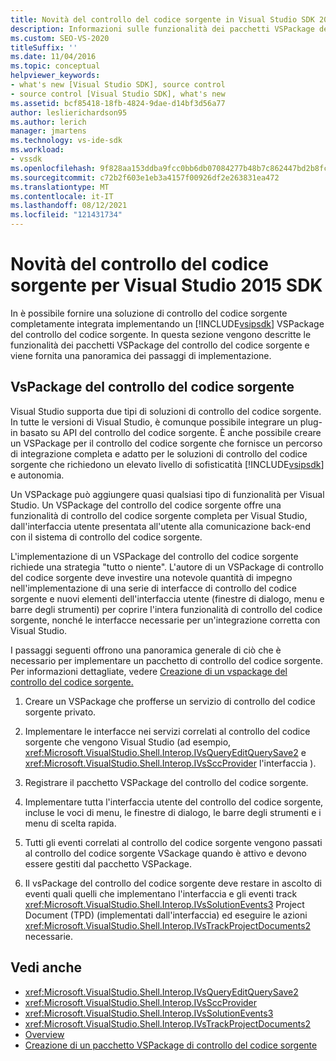 ```yaml
---
title: Novità del controllo del codice sorgente in Visual Studio SDK 2015 | Microsoft Docs
description: Informazioni sulle funzionalità dei pacchetti VSPackage del controllo del codice sorgente ed esaminare una panoramica dei passaggi di implementazione.
ms.custom: SEO-VS-2020
titleSuffix: ''
ms.date: 11/04/2016
ms.topic: conceptual
helpviewer_keywords:
- what's new [Visual Studio SDK], source control
- source control [Visual Studio SDK], what's new
ms.assetid: bcf85418-18fb-4824-9dae-d14bf3d56a77
author: leslierichardson95
ms.author: lerich
manager: jmartens
ms.technology: vs-ide-sdk
ms.workload:
- vssdk
ms.openlocfilehash: 9f828aa153ddba9fcc0bb6db07084277b48b7c862447bd2b8fc4e6681123ab44
ms.sourcegitcommit: c72b2f603e1eb3a4157f00926df2e263831ea472
ms.translationtype: MT
ms.contentlocale: it-IT
ms.lasthandoff: 08/12/2021
ms.locfileid: "121431734"
---
```

# <a name="whats-new-in-source-control-for-the-visual-studio-2015-sdk"></a>Novità del controllo del codice sorgente per Visual Studio 2015 SDK

In è possibile fornire una soluzione di controllo del codice sorgente completamente integrata implementando un [!INCLUDE[vsipsdk](../../extensibility/includes/vsipsdk_md.md)] VSPackage del controllo del codice sorgente. In questa sezione vengono descritte le funzionalità dei pacchetti VSPackage del controllo del codice sorgente e viene fornita una panoramica dei passaggi di implementazione.

## <a name="the-source-control-vspackage"></a>VsPackage del controllo del codice sorgente

Visual Studio supporta due tipi di soluzioni di controllo del codice sorgente. In tutte le versioni di Visual Studio, è comunque possibile integrare un plug-in basato su API del controllo del codice sorgente. È anche possibile creare un VSPackage per il controllo del codice sorgente che fornisce un percorso di integrazione completa e adatto per le soluzioni di controllo del codice sorgente che richiedono un elevato livello di sofisticatità [!INCLUDE[vsipsdk](../../extensibility/includes/vsipsdk_md.md)] e autonomia.

Un VSPackage può aggiungere quasi qualsiasi tipo di funzionalità per Visual Studio. Un VSPackage del controllo del codice sorgente offre una funzionalità di controllo del codice sorgente completa per Visual Studio, dall'interfaccia utente presentata all'utente alla comunicazione back-end con il sistema di controllo del codice sorgente.

L'implementazione di un VSPackage del controllo del codice sorgente richiede una strategia "tutto o niente". L'autore di un VSPackage di controllo del codice sorgente deve investire una notevole quantità di impegno nell'implementazione di una serie di interfacce di controllo del codice sorgente e nuovi elementi dell'interfaccia utente (finestre di dialogo, menu e barre degli strumenti) per coprire l'intera funzionalità di controllo del codice sorgente, nonché le interfacce necessarie per un'integrazione corretta con Visual Studio.

I passaggi seguenti offrono una panoramica generale di ciò che è necessario per implementare un pacchetto di controllo del codice sorgente. Per informazioni dettagliate, vedere [Creazione di un vspackage del controllo del codice sorgente.](../../extensibility/internals/creating-a-source-control-vspackage.md)

1. Creare un VSPackage che profferse un servizio di controllo del codice sorgente privato.

2. Implementare le interfacce nei servizi correlati al controllo del codice sorgente che vengono Visual Studio (ad esempio, <xref:Microsoft.VisualStudio.Shell.Interop.IVsQueryEditQuerySave2> e <xref:Microsoft.VisualStudio.Shell.Interop.IVsSccProvider> l'interfaccia ).

3. Registrare il pacchetto VSPackage del controllo del codice sorgente.

4. Implementare tutta l'interfaccia utente del controllo del codice sorgente, incluse le voci di menu, le finestre di dialogo, le barre degli strumenti e i menu di scelta rapida.

5. Tutti gli eventi correlati al controllo del codice sorgente vengono passati al controllo del codice sorgente VSackage quando è attivo e devono essere gestiti dal pacchetto VSPackage.

6. Il vsPackage del controllo del codice sorgente deve restare in ascolto di eventi quali quelli che implementano l'interfaccia e gli eventi track <xref:Microsoft.VisualStudio.Shell.Interop.IVsSolutionEvents3> Project Document (TPD) (implementati dall'interfaccia) ed eseguire le azioni <xref:Microsoft.VisualStudio.Shell.Interop.IVsTrackProjectDocuments2> necessarie.

## <a name="see-also"></a>Vedi anche

- <xref:Microsoft.VisualStudio.Shell.Interop.IVsQueryEditQuerySave2>
- <xref:Microsoft.VisualStudio.Shell.Interop.IVsSccProvider>
- <xref:Microsoft.VisualStudio.Shell.Interop.IVsSolutionEvents3>
- <xref:Microsoft.VisualStudio.Shell.Interop.IVsTrackProjectDocuments2>
- [Overview](../../extensibility/internals/source-control-integration-overview.md)
- [Creazione di un pacchetto VSPackage di controllo del codice sorgente](../../extensibility/internals/creating-a-source-control-vspackage.md)

